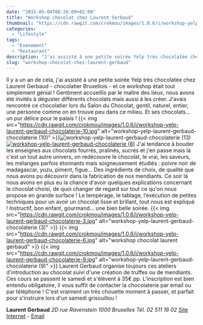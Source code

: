 ```yaml
---
date: "2015-05-04T08:28:09+02:00"
title: "Workshop chocolat chez Laurent Gerbaud"
thumbnail: "https://cdn.rawgit.com/crokmou/images/1.0.6/i/workshop-yelp-laurent-gerbaud-chocolaterie.jpg"
categories:
  - "Lifestyle"
tags:
  - "Evenement"
  - "Restaurant"
description: "J'ai assisté à une petite soirée Yelp très chocolatée chez Laurent Gerbaud - chocolatier Bruxellois - et ce workshop était tout simplement génial !"
slug: "workshop-chocolat-chez-laurent-gerbaud"
---
```


Il y a un an de cela, j'ai assisté à une petite soirée Yelp très chocolatée chez Laurent Gerbaud - chocolatier Bruxellois - et ce workshop était tout simplement génial ! Gentiment accueillis par le maître des lieux, nous avons été invités à déguster différents chocolats mais aussi à les créer. J'avais rencontré ce chocolatier lors du Salon du Chocolat, gentil, naturel, entier, une personne comme on en trouve peu dans ce milieu. Et ses chocolats... un pur délice pour le palais ! {{< img src="https://cdn.rawgit.com/crokmou/images/1.0.6/i/workshop-yelp-laurent-gerbaud-chocolaterie-10.jpg" alt="workshop-yelp-laurent-gerbaud-chocolaterie (10)" >}}![workshop-yelp-laurent-gerbaud-chocolaterie (13)](https://cdn.rawgit.com/crokmou/images/1.0.6/i/workshop-yelp-laurent-gerbaud-chocolaterie-13.jpg)[![workshop-yelp-laurent-gerbaud-chocolaterie (8)](https://cdn.rawgit.com/crokmou/images/1.0.6/i/workshop-yelp-laurent-gerbaud-chocolaterie-8.jpg)](https://cdn.rawgit.com/crokmou/images/1.0.6/i/workshop-yelp-laurent-gerbaud-chocolaterie-10.jpg) J'ai tendance à bouder les enseignes aux chocolats fourrés, pralinés, sucrés et j'en passe mais là c'est un tout autre univers, on redécouvre le chocolat, le vrai, les saveurs, les mélanges parfois étonnants mais soigneusement étudiés : poivre noir de madagascar, yuzu, piment, figue... Des ingrédients de choix, de qualité que nous avons pu découvrir dans la fabrication de nos mendiants. Ce soir là nous avons en plus eu la chance d'avoir quelques explications concernant le chocolat choisi, de quoi changer de regard sur tout ce qu'on nous propose en grande surface ! Le tempérage, le tablage, l’exécution de petites techniques pour un avoir un chocolat lisse et brillant, tout nous est expliqué ! Instructif, bon enfant, gourmand... une bien belle soirée. {{< img src="https://cdn.rawgit.com/crokmou/images/1.0.6/i/workshop-yelp-laurent-gerbaud-chocolaterie-3.jpg" alt="workshop-yelp-laurent-gerbaud-chocolaterie (3)" >}} {{< img src="https://cdn.rawgit.com/crokmou/images/1.0.6/i/workshop-yelp-laurent-gerbaud-chocolaterie-6.jpg" alt="workshop chocolat laurent gerbaud" >}} {{< img src="https://cdn.rawgit.com/crokmou/images/1.0.6/i/workshop-yelp-laurent-gerbaud-chocolaterie-9.jpg" alt="workshop-yelp-laurent-gerbaud-chocolaterie (9)" >}} Laurent Gerbaud organise toujours ces ateliers d'introduction au chocolat suivi d'une création de truffes ou de mendiants. Ces cours se passent le samedi et s'élèvent à 35€ pp. L'inscription est bien entendu obligatoire, il vous suffit de contacter la chocolaterie par email ou par téléphone ! C'est vraiment un très chouette moment à passer, et parfait pour s'instruire lors d'un samedi grisouillou !

**Laurent Gerbaud** _2D rue Ravenstein_ _1000 Bruxelles_ _Tél. 02 511 16 02_ [Site Internet](http://www.chocolatsgerbaud.be) - [Email](mailto:info@chocolatsgerbaud.be)